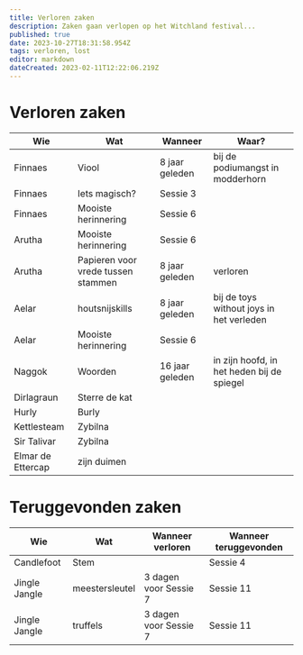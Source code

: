 ```yaml
---
title: Verloren zaken
description: Zaken gaan verlopen op het Witchland festival...
published: true
date: 2023-10-27T18:31:58.954Z
tags: verloren, lost
editor: markdown
dateCreated: 2023-02-11T12:22:06.219Z
---
```


# Verloren zaken
| Wie | Wat | Wanneer | Waar? |
|-----|-----|---------|-------|
|  Finnaes   |  Viool   |  8 jaar geleden  | bij de podiumangst in modderhorn
| Finnaes | Iets magisch? | Sessie 3 |
| Finnaes | Mooiste herinnering | Sessie 6 |
| Arutha | Mooiste herinnering | Sessie 6 |
|  Arutha   |  Papieren voor vrede tussen stammen   |  8 jaar geleden | verloren
|  Aelar   |  houtsnijskills   |  8 jaar geleden  | bij de toys without joys in het verleden
| Aelar | Mooiste herinnering | Sessie 6 |
|  Naggok   | Woorden |  16 jaar geleden | in zijn hoofd, in het heden bij de spiegel
|  Dirlagraun   |  Sterre de kat   |         |
|  Hurly   |  Burly  |         |
|  Kettlesteam   |  Zybilna |         |
| Sir Talivar | Zybilna | |
| Elmar de Ettercap | zijn duimen | |



# Teruggevonden zaken
| Wie | Wat | Wanneer verloren | Wanneer teruggevonden
|-----|-----|---------|---------|
|  Candlefoot   | Stem |         | Sessie 4
| Jingle Jangle | meestersleutel | 3 dagen voor Sessie 7 | Sessie 11
| Jingle Jangle | truffels | 3 dagen voor Sessie 7 | Sessie 11